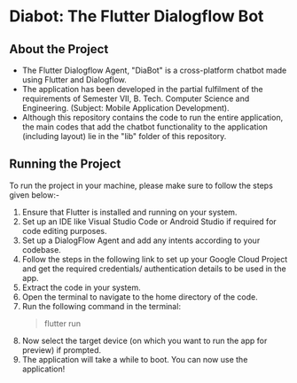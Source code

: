 # Diabot: The Flutter Dialogflow Bot

## About the Project
* The Flutter Dialogflow Agent, "DiaBot" is a cross-platform chatbot made using Flutter and Dialogflow.
* The application has been developed in the partial fulfilment of the requirements of Semester VII, B. Tech. Computer Science and Engineering. (Subject: Mobile Application Development).
* Although this repository contains the code to run the entire application, the main codes that add the chatbot functionality to the application (including layout) lie in the "lib" folder of this repository.

## Running the Project
To run the project in your machine, please make sure to follow the steps given below:-
1. Ensure that Flutter is installed and running on your system.
2. Set up an IDE like Visual Studio Code or Android Studio if required for code editing purposes.
3. Set up a DialogFlow Agent and add any intents according to your codebase.
4. Follow the steps in the following link to set up your Google Cloud Project and get the required credentials/ authentication details to be used in the app.
5. Extract the code in your system.
6. Open the terminal to navigate to the home directory of the code.
7. Run the following command in the terminal:
   > flutter run
8. Now select the target device (on which you want to run the app for preview) if prompted.
9. The application will take a while to boot. You can now use the application!
